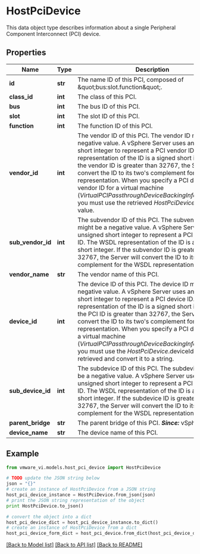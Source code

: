 # HostPciDevice

This data object type describes information about a single Peripheral Component Interconnect (PCI) device. 

## Properties
Name | Type | Description | Notes
------------ | ------------- | ------------- | -------------
**id** | **str** | The name ID of this PCI, composed of \&quot;bus:slot.function\&quot;.  | 
**class_id** | **int** | The class of this PCI.  | 
**bus** | **int** | The bus ID of this PCI.  | 
**slot** | **int** | The slot ID of this PCI.  | 
**function** | **int** | The function ID of this PCI.  | 
**vendor_id** | **int** | The vendor ID of this PCI.  The vendor ID might be a negative value. A vSphere Server uses an unsigned short integer to represent a PCI vendor ID. The WSDL representation of the ID is a signed short integer. If the vendor ID is greater than 32767, the Server will convert the ID to its two&#39;s complement for the WSDL representation. When you specify a PCI device vendor ID for a virtual machine (*VirtualPCIPassthroughDeviceBackingInfo*.vendorId), you must use the retrieved *HostPciDevice*.deviceId value.  | 
**sub_vendor_id** | **int** | The subvendor ID of this PCI.  The subvendor ID might be a negative value. A vSphere Server uses an unsigned short integer to represent a PCI subvendor ID. The WSDL representation of the ID is a signed short integer. If the subvendor ID is greater than 32767, the Server will convert the ID to its two&#39;s complement for the WSDL representation.  | 
**vendor_name** | **str** | The vendor name of this PCI.  | 
**device_id** | **int** | The device ID of this PCI.  The device ID might be a negative value. A vSphere Server uses an unsigned short integer to represent a PCI device ID. The WSDL representation of the ID is a signed short integer. If the PCI ID is greater than 32767, the Server will convert the ID to its two&#39;s complement for the WSDL representation. When you specify a PCI device ID for a virtual machine (*VirtualPCIPassthroughDeviceBackingInfo*.deviceId), you must use the *HostPciDevice*.deviceId value as retrieved and convert it to a string.  | 
**sub_device_id** | **int** | The subdevice ID of this PCI.  The subdevice ID might be a negative value. A vSphere Server uses an unsigned short integer to represent a PCI subdevice ID. The WSDL representation of the ID is a signed short integer. If the subdevice ID is greater than 32767, the Server will convert the ID to its two&#39;s complement for the WSDL representation.  | 
**parent_bridge** | **str** | The parent bridge of this PCI.  ***Since:*** vSphere API 4.0  | [optional] 
**device_name** | **str** | The device name of this PCI.  | 

## Example

```python
from vmware_vi.models.host_pci_device import HostPciDevice

# TODO update the JSON string below
json = "{}"
# create an instance of HostPciDevice from a JSON string
host_pci_device_instance = HostPciDevice.from_json(json)
# print the JSON string representation of the object
print HostPciDevice.to_json()

# convert the object into a dict
host_pci_device_dict = host_pci_device_instance.to_dict()
# create an instance of HostPciDevice from a dict
host_pci_device_form_dict = host_pci_device.from_dict(host_pci_device_dict)
```
[[Back to Model list]](../README.md#documentation-for-models) [[Back to API list]](../README.md#documentation-for-api-endpoints) [[Back to README]](../README.md)


